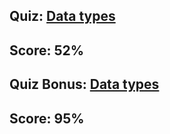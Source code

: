 ## Quiz: [Data types](http://quiz.boolean.careers/?p=17)

## Score: 52%

## Quiz Bonus: [Data types](http://quiz.boolean.careers/?p=72 "Quiz bonus")

## Score: 95%
